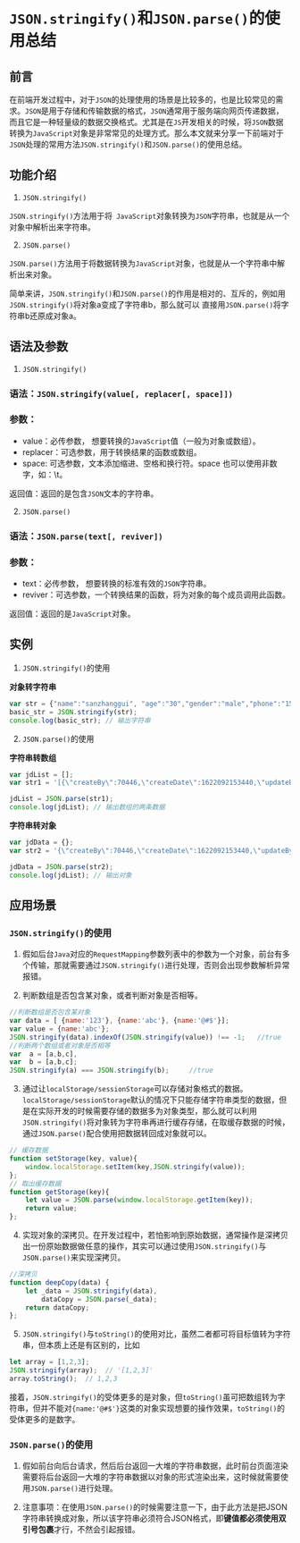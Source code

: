# `JSON.stringify()`和`JSON.parse()`的使用总结

## 前言

在前端开发过程中，对于`JSON`的处理使用的场景是比较多的，也是比较常见的需求。`JSON`是用于存储和传输数据的格式，`JSON`通常用于服务端向网页传递数据，而且它是一种轻量级的数据交换格式。尤其是在`JS`开发相关的时候，将`JSON`数据转换为`JavaScript`对象是非常常见的处理方式。那么本文就来分享一下前端对于`JSON`处理的常用方法`JSON.stringify()`和`JSON.parse()`的使用总结。

## 功能介绍

1. `JSON.stringify()`

`JSON.stringify()`方法用于将` JavaScript`对象转换为`JSON`字符串，也就是从一个对象中解析出来字符串。

2. `JSON.parse()`

`JSON.parse()`方法用于将数据转换为`JavaScript`对象，也就是从一个字符串中解析出来对象。

简单来讲，`JSON.stringify()`和`JSON.parse()`的作用是相对的、互斥的，例如用`JSON.stringify()`将对象a变成了字符串b，那么就可以 直接用`JSON.parse()`将字符串b还原成对象a。

## 语法及参数

1. `JSON.stringify()`

### 语法：`JSON.stringify(value[, replacer[, space]])`

### 参数：

- value：必传参数， 想要转换的`JavaScript`值（一般为对象或数组）。
- replacer：可选参数，用于转换结果的函数或数组。 
- space: 可选参数，文本添加缩进、空格和换行符。space 也可以使用非数字，如：\t。

返回值：返回的是包含`JSON`文本的字符串。

2. `JSON.parse()`

### 语法：`JSON.parse(text[, reviver])`

### 参数：

- text：必传参数， 想要转换的标准有效的`JSON`字符串。
- reviver：可选参数，一个转换结果的函数，将为对象的每个成员调用此函数。

返回值：返回的是`JavaScript`对象。

## 实例

1. `JSON.stringify()`的使用

**对象转字符串**

```javascript
var str = {"name":"sanzhanggui", "age":"30","gender":"male","phone":"15290331111"};
basic_str = JSON.stringify(str);
console.log(basic_str); // 输出字符串
```

2. `JSON.parse()`的使用

**字符串转数组**

```javascript
var jdList = [];
var str1 = '[{\"createBy\":70446,\"createDate\":1622092153440,\"updateBy\":70446,\"updateDate\":1622092153440,\"remarks\":null,\"id\":4037,\"templateId\":61,\"fieldId\":132,\"fieldName\":\"JD\",\"fieldType\":\"1\",\"fieldLength\":999,\"fieldSetup\":null,\"isRequired\":\"1\",\"isVisible\":\"1\",\"isFixed\":\"1\",\"reason\":null,\"lineAccounted\":null,\"value\":\"444\",\"options\":null,\"sortNum\":8,\"status\":\"1\",\"clearable\":true,\"templates\":\"col-sm-6\"},{\"createBy\":70446,\"createDate\":1622092153440,\"updateBy\":70446,\"updateDate\":1622092153440,\"remarks\":null,\"id\":4039,\"templateId\":61,\"fieldId\":129,\"fieldName\":\"需求时间\",\"fieldType\":\"5\",\"fieldLength\":1,\"fieldSetup\":null,\"isRequired\":\"1\",\"isVisible\":\"1\",\"isFixed\":\"1\",\"reason\":null,\"lineAccounted\":null,\"value\":\"2021-06-22T16:00:00.000Z\",\"options\":null,\"sortNum\":10,\"status\":\"1\",\"templates\":\"col-sm-6\"}]';

jdList = JSON.parse(str1);
console.log(jdList); // 输出数组的两条数据
```

**字符串转对象**

```javascript
var jdData = {};
var str2 = '{\"createBy\":70446,\"createDate\":1622092153440,\"updateBy\":70446,\"updateDate\":1622092153440,\"remarks\":null,\"id\":4037,\"templateId\":61,\"fieldId\":132,\"fieldName\":\"JD\",\"fieldType\":\"1\",\"fieldLength\":999,\"fieldSetup\":null,\"isRequired\":\"1\",\"isVisible\":\"1\",\"isFixed\":\"1\",\"reason\":null,\"lineAccounted\":null,\"value\":\"444\",\"options\":null,\"sortNum\":8,\"status\":\"1\",\"clearable\":true,\"templates\":\"col-sm-6\"}';

jdData = JSON.parse(str2);
console.log(jdList); // 输出对象
```

## 应用场景

### `JSON.stringify()`的使用

1. 假如后台`Java`对应的`RequestMapping`参数列表中的参数为一个对象，前台有多个传输，那就需要通过`JSON.stringify()`进行处理，否则会出现参数解析异常报错。

2. 判断数组是否包含某对象，或者判断对象是否相等。

```javascript
//判断数组是否包含某对象
var data = [ {name:'123'}, {name:'abc'}, {name:'@#$'}];
var value = {name:'abc'};
JSON.stringify(data).indexOf(JSON.stringify(value)) !== -1;   //true
//判断两个数组或者对象是否相等
var  a = [a,b,c],
var  b = [a,b,c];
JSON.stringify(a) === JSON.stringify(b);     //true
```

3. 通过让`localStorage/sessionStorage`可以存储对象格式的数据。`localStorage/sessionStorage`默认的情况下只能存储字符串类型的数据，但是在实际开发的时候需要存储的数据多为对象类型，那么就可以利用`JSON.stringify()`将对象转为字符串再进行缓存存储，在取缓存数据的时候，通过`JSON.parse()`配合使用把数据转回成对象就可以。

```javascript
// 缓存数据
function setStorage(key, value){
    window.localStorage.setItem(key,JSON.stringify(value));
};
// 取出缓存数据
function getStorage(key){
    let value = JSON.parse(window.localStorage.getItem(key));
    return value;
};
```

4. 实现对象的深拷贝。在开发过程中，若怕影响到原始数据，通常操作是深拷贝出一份原始数据做任意的操作，其实可以通过使用`JSON.stringify()`与`JSON.parse()`来实现深拷贝。

```javascript
//深拷贝
function deepCopy(data) {
    let _data = JSON.stringify(data),
        dataCopy = JSON.parse(_data);
    return dataCopy;
};
```

5. `JSON.stringify()`与`toString()`的使用对比，虽然二者都可将目标值转为字符串，但本质上还是有区别的，比如

```javascript
let array = [1,2,3];
JSON.stringify(array);  // '[1,2,3]'
array.toString();  // 1,2,3
```

接着，`JSON.stringify()`的受体更多的是对象，但`toString()`虽可把数组转为字符串，但并不能对`{name:'@#$'}`这类的对象实现想要的操作效果，`toString()`的受体更多的是数字。

### `JSON.parse()`的使用

1. 假如前台向后台请求，然后后台返回一大堆的字符串数据，此时前台页面渲染需要将后台返回一大堆的字符串数据以对象的形式渲染出来，这时候就需要使用`JSON.parse()`进行处理。

2. 注意事项：在使用`JSON.parse()`的时候需要注意一下，由于此方法是把JSON字符串转换成对象，所以该字符串必须符合JSON格式，即**键值都必须使用双引号包裹**才行，不然会引起报错。